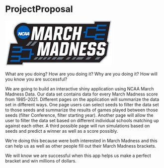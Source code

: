 # ProjectProposal

![March Madness](marchmadness.png)

What are you doing?
How are you doing it?
Why are you doing it?
How will you know you are successful?

We are going to build an interactive shiny application using NCAA March Madness Data. Our data set contains data for every March Madness score from 1985-2021. Different pages on the application will summarize the data set in different ways. One page users can select seeds to filter the data set to those seeds and summarize the results of games played between those seeds (filter Conference, filter starting year). Another page will allow the user to filter the data set based on different individual schools matching up against each other. A third possible page will run simulations based on seeds and predict a winner as well as a score possibly.

We're doing this because were both interested in March Madness and this can help us as well as other people fill out their March Madness brackets.

We will know we are successful when this app helps us make a perfect bracket and win millions of dollars.

